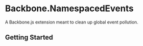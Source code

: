 # Backbone.NamespacedEvents

A Backbone.js extension meant to clean up global event pollution.

## Getting Started
